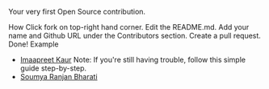 Your very first Open Source contribution.

How
Click fork on top-right hand corner.
Edit the README.md.
Add your name and Github URL under the Contributors section.
Create a pull request. 
Done!
Example
- [Imaapreet Kaur](https://github.com/Imaanpreet)
Note: If you're still having trouble, follow this simple guide step-by-step.
- [Soumya Ranjan Bharati](https://github.com/Soumya-Ranjan-Bharti)
